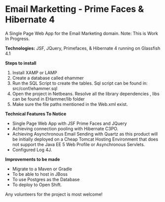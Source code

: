 Email Marketting - Prime Faces & Hibernate 4
=====================================================

A Single Page Web App for the Email Marketing domain. 
Note: This is Work In Progress.

<b>Technologies:</b>
JSF, JQuery, Primefaces, & Hibernate 4 running on Glassfish 4.1

<b>Steps to install</b>
<ol>
<li>Install XAMP or LAMP </li>
<li>Create a database called ehammer</li>
<li>Run the SQL Script to create the tables. Sql script can be found in: src/conf/ehammer.sql</li>
<li>Open the project in Netbeans. Resolve all the library dependencies , libs can be found in EHammer/lib folder </li>
<li>Make sure the file paths mentioned in the Web.xml exist.</li>
</ol>

<b>Technical Features To Notice</b>
<ul>
<li>Single Page Web App with JSF Prime Faces and JQuery </li>
<li>Achieving connection pooling with Hibernate C3PO. </li>
<li>Achieving Asynchronous Email Sending with Quartz as this product will be initially deployed on a Cheap Tomcat Hosting Environment that does not support the Java EE 5 Web Profile or Asynchronous Servlets.</li>
<li>Configured Log 4J.</li>
</ul>

<b>Improvements to be made</b>
<ul>
<li>Migrate to a Maven or Gradle  </li>
<li>To be able to host in JBoss </li>
<li>To use Postgres as the Database </li>
<li>To deploy to Open Shift. </li>
</ul>

Any volunteers for the project is most welcome!
